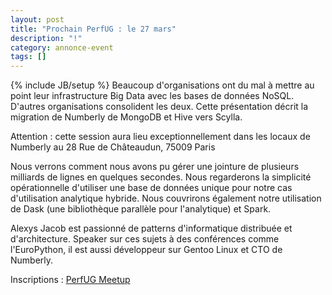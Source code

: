 ```yaml
---
layout: post
title: "Prochain PerfUG : le 27 mars"
description: "!"
category: annonce-event
tags: []
---
```

{% include JB/setup %}
Beaucoup d'organisations ont du mal à mettre au point leur infrastructure Big Data avec les bases de données NoSQL. D'autres organisations consolident les deux. Cette présentation décrit la migration de Numberly de MongoDB et Hive vers Scylla. 

Attention : cette session aura lieu exceptionnellement dans les locaux de Numberly au 28 Rue de Châteaudun, 75009 Paris
<!-- more -->
Nous verrons comment nous avons pu gérer une jointure de plusieurs milliards de lignes en quelques secondes. Nous regarderons la simplicité opérationnelle d'utiliser une base de données unique pour notre cas d'utilisation analytique hybride. Nous couvrirons également notre utilisation de Dask (une bibliothèque parallèle pour l'analytique) et Spark.

Alexys Jacob est passionné de patterns d'informatique distribuée et d'architecture. Speaker sur ces sujets à des conférences comme l'EuroPython, il est aussi développeur sur Gentoo Linux et CTO de Numberly.

Inscriptions : [PerfUG Meetup](https://www.meetup.com/fr-FR/PerfUG/events/254607764/)
